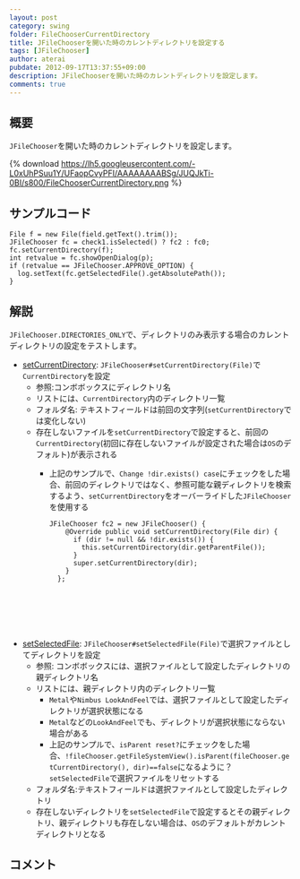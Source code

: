 ```yaml
---
layout: post
category: swing
folder: FileChooserCurrentDirectory
title: JFileChooserを開いた時のカレントディレクトリを設定する
tags: [JFileChooser]
author: aterai
pubdate: 2012-09-17T13:37:55+09:00
description: JFileChooserを開いた時のカレントディレクトリを設定します。
comments: true
---
```

## 概要
`JFileChooser`を開いた時のカレントディレクトリを設定します。

{% download https://lh5.googleusercontent.com/-L0xUhPSuu1Y/UFaopCvyPFI/AAAAAAAABSg/JUQJkTi-0BI/s800/FileChooserCurrentDirectory.png %}

## サンプルコード
<pre class="prettyprint"><code>File f = new File(field.getText().trim());
JFileChooser fc = check1.isSelected() ? fc2 : fc0;
fc.setCurrentDirectory(f);
int retvalue = fc.showOpenDialog(p);
if (retvalue == JFileChooser.APPROVE_OPTION) {
  log.setText(fc.getSelectedFile().getAbsolutePath());
}
</code></pre>

## 解説
`JFileChooser.DIRECTORIES_ONLY`で、ディレクトリのみ表示する場合のカレントディレクトリの設定をテストします。

- [setCurrentDirectory](http://docs.oracle.com/javase/jp/6/api/javax/swing/JFileChooser.html#setCurrentDirectory%28java.io.File%29): `JFileChooser#setCurrentDirectory(File)`で`CurrentDirectory`を設定
    - 参照:コンボボックスにディレクトリ名
    - リストには、`CurrentDirectory`内のディレクトリ一覧
    - フォルダ名: テキストフィールドは前回の文字列(`setCurrentDirectory`では変化しない)
    - 存在しないファイルを`setCurrentDirectory`で設定すると、前回の`CurrentDirectory`(初回に存在しないファイルが設定された場合は`OS`のデフォルト)が表示される
        - 上記のサンプルで、`Change !dir.exists() case`にチェックをした場合、前回のディレクトリではなく、参照可能な親ディレクトリを検索するよう、`setCurrentDirectory`をオーバーライドした`JFileChooser`を使用する
            
            <pre class="prettyprint"><code>JFileChooser fc2 = new JFileChooser() {
              @Override public void setCurrentDirectory(File dir) {
                if (dir != null &amp;&amp; !dir.exists()) {
                  this.setCurrentDirectory(dir.getParentFile());
                }
                super.setCurrentDirectory(dir);
              }
            };
</code></pre>
- [setSelectedFile](http://docs.oracle.com/javase/jp/6/api/javax/swing/JFileChooser.html#setSelectedFile%28java.io.File%29): `JFileChooser#setSelectedFile(File)`で選択ファイルとしてディレクトリを設定
    - 参照: コンボボックスには、選択ファイルとして設定したディレクトリの親ディレクトリ名
    - リストには、親ディレクトリ内のディレクトリ一覧
        - `Metal`や`Nimbus LookAndFeel`では、選択ファイルとして設定したディレクトリが選択状態になる
        - `Metal`などの`LookAndFeel`でも、ディレクトリが選択状態にならない場合がある
        - 上記のサンプルで、`isParent reset?`にチェックをした場合、`!fileChooser.getFileSystemView().isParent(fileChooser.getCurrentDirectory(), dir)==false`になるように？`setSelectedFile`で選択ファイルをリセットする
    - フォルダ名:テキストフィールドは選択ファイルとして設定したディレクトリ
    - 存在しないディレクトリを`setSelectedFile`で設定するとその親ディレクトリ、親ディレクトリも存在しない場合は、`OS`のデフォルトがカレントディレクトリとなる

<!-- dummy comment line for breaking list -->

## コメント

